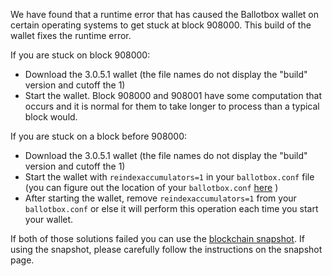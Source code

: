 We have found that a runtime error that has caused the Ballotbox wallet on certain operating systems to get stuck at block 908000. This build of the wallet fixes the runtime error.

If you are stuck on block 908000:
- Download the 3.0.5.1 wallet (the file names do not display the "build" version and cutoff the 1)
- Start the wallet. Block 908000 and 908001 have some computation that occurs and it is normal for them to take longer to process than a typical block would.

If you are stuck on a block before 908000:
- Download the 3.0.5.1 wallet (the file names do not display the "build" version and cutoff the 1)
- Start the wallet with `reindexaccumulators=1` in your `ballotbox.conf` file (you can figure out the location of your `ballotbox.conf` [here](https://ballotbox.freshdesk.com/support/solutions/articles/30000004664-where-are-my-wallet-dat-blockchain-and-configuration-conf-files-located-) )
- After starting the wallet, remove `reindexaccumulators=1` from your `ballotbox.conf` or else it will perform this operation each time you start your wallet.

If both of those solutions failed you can use the [blockchain snapshot](http://178.254.23.111/~pub/Ballotbox/Daily-Snapshots-Html/Ballotbox-Daily-Snapshots.html). If using the snapshot, please carefully follow the instructions on the snapshot page.